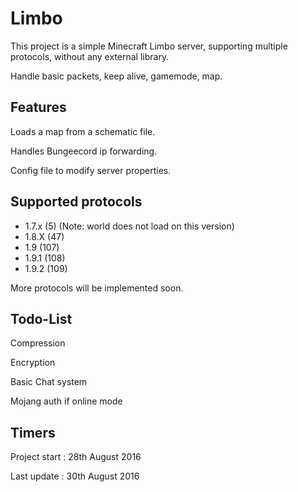 # Limbo

This project is a simple Minecraft Limbo server, supporting multiple protocols, without any external library.

Handle basic packets, keep alive, gamemode, map.

## Features

Loads a map from a schematic file.

Handles Bungeecord ip forwarding.

Config file to modify server properties.

## Supported protocols

- 1.7.x (5) (Note: world does not load on this version)
- 1.8.X (47)
- 1.9 (107)
- 1.9.1 (108)
- 1.9.2 (109)

More protocols will be implemented soon.

## Todo-List

Compression

Encryption

Basic Chat system

Mojang auth if online mode

## Timers

Project start : 28th August 2016

Last update : 30th August 2016
